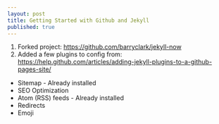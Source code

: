 ```yaml
---
layout: post
title: Getting Started with Github and Jekyll
published: true
---
```


1. Forked project: https://github.com/barryclark/jekyll-now
2. Added a few plugins to config from: https://help.github.com/articles/adding-jekyll-plugins-to-a-github-pages-site/
  + Sitemap - Already installed
  + SEO Optimization
  + Atom (RSS) feeds - Already installed
  + Redirects
  + Emoji

